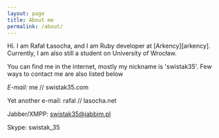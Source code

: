 ```yaml
---
layout: page
title: About me
permalink: /about/
---
```


Hi. I am Rafał Łasocha, and I am Ruby developer at [Arkency][arkency].
Currently, I am also still a student on University of Wrocław.

You can find me in the internet, mostly my nickname is 'swistak35'.
Few ways to contact me are also listed below

*E-mail:*  me // swistak35.com

Yet another e-mail: rafal // lasocha.net

Jabber/XMPP: swistak35@jabbim.pl

Skype: swistak_35
